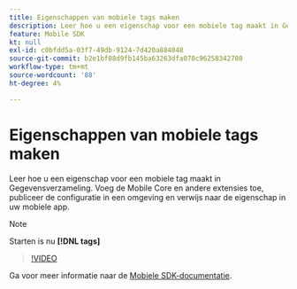 ```yaml
---
title: Eigenschappen van mobiele tags maken
description: Leer hoe u een eigenschap voor een mobiele tag maakt in Gegevensverzameling. Voeg de Mobile Core en andere extensies toe, publiceer de configuratie in een omgeving en verwijs naar de eigenschap in uw mobiele app.
feature: Mobile SDK
kt: null
exl-id: c0bfdd5a-03f7-49db-9124-7d420a884048
source-git-commit: b2e1bf08d9fb145ba63263dfa078c96258342708
workflow-type: tm+mt
source-wordcount: '88'
ht-degree: 4%

---
```


# Eigenschappen van mobiele tags maken

Leer hoe u een eigenschap voor een mobiele tag maakt in Gegevensverzameling. Voeg de Mobile Core en andere extensies toe, publiceer de configuratie in een omgeving en verwijs naar de eigenschap in uw mobiele app.

>[!NOTE]
>
> Starten is nu **[!DNL tags]**

>[!VIDEO](https://video.tv.adobe.com/v/26264/?quality=12&learn=on)

Ga voor meer informatie naar de [Mobiele SDK-documentatie](https://developer.adobe.com/client-sdks/documentation/).
